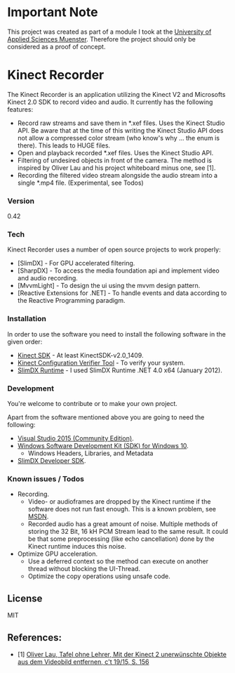 # Important Note
This project was created as part of a module I took at the [University of Applied Sciences Muenster](https://www.fh-muenster.de/fb2/ueber_uns/index.php?p=0). Therefore the project should only be considered as a proof of concept.

# Kinect Recorder

The Kinect Recorder is an application utilizing the Kinect V2 and Microsofts Kinect 2.0 SDK to record video and audio. It currently has the following features:
 - Record raw streams and save them in *.xef files. Uses the Kinect Studio API. Be aware that at the time of this writing the Kinect Studio API does not allow a compressed color stream (who know's why ... the enum is there). This leads to HUGE files.
 - Open and playback recorded *.xef files. Uses the Kinect Studio API.
 - Filtering of undesired objects in front of the camera. The method is inspired by Oliver Lau and his project whiteboard minus one, see [1].
 - Recording the filtered video stream alongside the audio stream into a single *.mp4 file. (Experimental, see Todos)

### Version
0.42

### Tech

Kinect Recorder uses a number of open source projects to work properly:

* [SlimDX] - For GPU accelerated filtering.
* [SharpDX] - To access the media foundation api and implement video and audio recording.
* [MvvmLight] - To design the ui using the mvvm design pattern.
* [Reactive Extensions for .NET] - To handle events and data according to the Reactive Programming paradigm.

### Installation

In order to use the software you need to install the following software in the given order:
 - [Kinect SDK](https://www.microsoft.com/en-us/download/details.aspx?id=44561) - At least KinectSDK-v2.0_1409.
 - [Kinect Configuration Verifier Tool](https://dev.windows.com/en-us/kinect/tools) - To verify your system.
 - [SlimDX Runtime](https://slimdx.org/download.php) - I used SlimDX Runtime .NET 4.0 x64 (January 2012).

### Development

You're welcome to contribute or to make your own project.

Apart from the software mentioned above you are going to need the following:
 * [Visual Studio 2015 (Community Edition)](https://www.visualstudio.com/en-us/downloads/download-visual-studio-vs.aspx).
 * [Windows Software Development Kit (SDK) for Windows 10](https://dev.windows.com/en-us/downloads/windows-10-sdk).
    * Windows Headers, Libraries, and Metadata
 * [SlimDX Developer SDK](https://slimdx.org/download.php).

### Known issues / Todos

 * Recording.
    * Video- or audioframes are dropped by the Kinect runtime if the software does not run fast enough. This is a known problem, see [MSDN](https://social.msdn.microsoft.com/Forums/en-US/b5f44f48-12ea-42b9-b374-8b643609869f/reconstructing-wav-audio-from-specific-audio-beams?forum=kinectv2sdk).
    * Recorded audio has a great amount of noise. Multiple methods of storing the 32 Bit, 16 kH PCM Stream lead to the same result. It could be that some preprocessing (like echo cancellation) done by the Kinect runtime induces this noise.
 * Optimize GPU acceleration.
    * Use a deferred context so the method can execute on another thread without blocking the UI-Thread.
	* Optimize the copy operations using unsafe code.

License
----

MIT

References:
----

 - [1] [Oliver Lau, Tafel ohne Lehrer, Mit der Kinect 2 unerwünschte Objekte aus dem Videobild entfernen, c't 19/15, S. 156](http://www.heise.de/ct/ausgabe/2015-19-Mit-der-Kinect-2-unerwuenschte-Objekte-aus-dem-Videobild-entfernen-2779393.html?wt_mc=print.ct.2015.19.156#zsdb-article-links)

